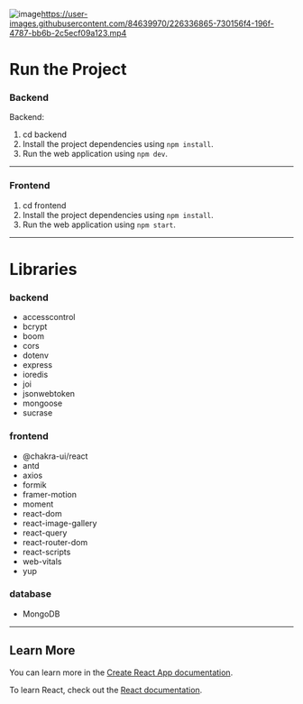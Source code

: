 ![image](https://github.com/user-attachments/assets/f8149232-c222-4d61-9c0c-63b466719af8)https://user-images.githubusercontent.com/84639970/226336865-730156f4-196f-4787-bb6b-2c5ecf09a123.mp4

# Run the Project

### Backend

Backend:
1. cd backend
2. Install the project dependencies using `npm install`.
3. Run the web application using `npm dev`.



---

### Frontend

1. cd frontend
2. Install the project dependencies using `npm install`.
3. Run the web application using `npm start`.

---

# Libraries

### backend

- accesscontrol
- bcrypt
- boom
- cors
- dotenv
- express
- ioredis
- joi
- jsonwebtoken
- mongoose
- sucrase

### frontend

- @chakra-ui/react
- antd
- axios
- formik
- framer-motion
- moment
- react-dom
- react-image-gallery
- react-query
- react-router-dom
- react-scripts
- web-vitals
- yup

### database

- MongoDB

---

## Learn More

You can learn more in the [Create React App documentation](https://facebook.github.io/create-react-app/docs/getting-started).

To learn React, check out the [React documentation](https://reactjs.org/).
